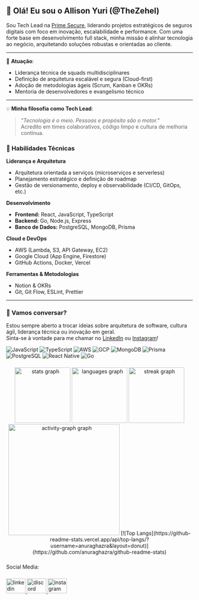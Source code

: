 ## 👋 Olá! Eu sou o Allison Yuri (@TheZehel)

Sou Tech Lead na [Prime Secure](https://www.primesecure.com.br), liderando projetos estratégicos de seguros digitais com foco em inovação, escalabilidade e performance. Com uma forte base em desenvolvimento full stack, minha missão é alinhar tecnologia ao negócio, arquitetando soluções robustas e orientadas ao cliente.

---

🚀 **Atuação**:
- Liderança técnica de squads multidisciplinares
- Definição de arquitetura escalável e segura (Cloud-first)
- Adoção de metodologias ágeis (Scrum, Kanban e OKRs)
- Mentoria de desenvolvedores e evangelismo técnico

---

💡 **Minha filosofia como Tech Lead**:
> _"Tecnologia é o meio. Pessoas e propósito são o motor."_  
Acredito em times colaborativos, código limpo e cultura de melhoria contínua.

### 💼 Habilidades Técnicas

**Liderança e Arquitetura**  
- Arquitetura orientada a serviços (microserviços e serverless)  
- Planejamento estratégico e definição de roadmap  
- Gestão de versionamento, deploy e observabilidade (CI/CD, GitOps, etc.)

**Desenvolvimento**  
- **Frontend:** React, JavaScript, TypeScript  
- **Backend:** Go, Node.js, Express  
- **Banco de Dados:** PostgreSQL, MongoDB, Prisma  

**Cloud e DevOps**  
- AWS (Lambda, S3, API Gateway, EC2)  
- Google Cloud (App Engine, Firestore)  
- GitHub Actions, Docker, Vercel

**Ferramentas & Metodologias**  
- Notion & OKRs  
- Git, Git Flow, ESLint, Prettier

---

### 🤝 Vamos conversar?

Estou sempre aberto a trocar ideias sobre arquitetura de software, cultura ágil, liderança técnica ou inovação em geral.  
Sinta-se à vontade para me chamar no [LinkedIn](https://www.linkedin.com/in/allison-yuri/) ou [Instagram](https://www.instagram.com/allsyuri.py/)!  



![JavaScript](https://skillicons.dev/icons?i=javascript)
![TypeScript](https://skillicons.dev/icons?i=typescript)
![AWS](https://skillicons.dev/icons?i=aws)
![GCP](https://skillicons.dev/icons?i=gcp)
![MongoDB](https://skillicons.dev/icons?i=mongodb)
![Prisma](https://skillicons.dev/icons?i=prisma)
![PostgreSQL](https://skillicons.dev/icons?i=postgres)
![React Native](https://skillicons.dev/icons?i=react)
![Go](https://skillicons.dev/icons?i=go)


###

<div align="center">
  <img src="https://github-readme-stats.vercel.app/api?username=TheZehel&hide_title=false&hide_rank=false&show_icons=true&include_all_commits=true&count_private=true&disable_animations=false&theme=dracula&locale=en&hide_border=false&order=1" height="150" alt="stats graph"  />
  <img src="https://github-readme-stats.vercel.app/api/top-langs?username=TheZehel&locale=en&hide_title=false&layout=compact&card_width=320&langs_count=5&theme=dracula&hide_border=false&order=2" height="150" alt="languages graph"  />
  <img src="https://streak-stats.demolab.com?user=TheZehel&locale=en&mode=daily&theme=dracula&hide_border=false&border_radius=5&order=3" height="150" alt="streak graph"  />
  <img src="https://github-readme-activity-graph.vercel.app/graph?username=TheZehel&radius=16&theme=react&area=true&order=5" height="300" alt="activity-graph graph"  />
  [![Top Langs](https://github-readme-stats.vercel.app/api/top-langs/?username=anuraghazra&layout=donut)](https://github.com/anuraghazra/github-readme-stats)
</div>

###

<p align="left">Social Media:</p>

###

<div align="left">
  <a href="https://www.linkedin.com/in/allison-yuri/" target="_blank">
    <img src="https://raw.githubusercontent.com/maurodesouza/profile-readme-generator/master/src/assets/icons/social/linkedin/default.svg" width="52" height="40" alt="linkedin logo"  />
  </a>
  <a href="https://github.com/TheZehel#" target="_blank">
    <img src="https://raw.githubusercontent.com/maurodesouza/profile-readme-generator/master/src/assets/icons/social/discord/default.svg" width="52" height="40" alt="discord logo"  />
  </a>
  <a href="https://www.instagram.com/allsyuri.py/" target="_blank">
    <img src="https://raw.githubusercontent.com/maurodesouza/profile-readme-generator/master/src/assets/icons/social/instagram/default.svg" width="52" height="40" alt="instagram logo"  />
  </a>
</div>

###
